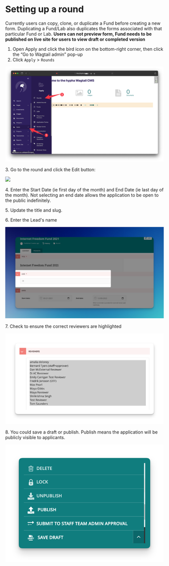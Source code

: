 # Setting up a round

Currently users can copy, clone, or duplicate a Fund before creating a new form. Duplicating a Fund/Lab also duplicates the forms associated with that particular Fund or Lab. **Users can not preview form, Fund needs to be published on live site for users to view draft or completed version**

1. Open Apply and click the bird icon on the bottom-right corner, then click the “Go to Wagtail admin” pop-up
2. Click `Apply` > `Rounds`

![](/assets/setup_round-select-round-from-nav.png)

3\. Go to the round and click the Edit button:

![](https://lh4.googleusercontent.com/HYeW73u0m3P7gM8WYe1mzM7jS44efEwUt8kwCjovSX5E7zQ9dFicYe6AAqfUMc9xmQXsUnS6ER5xLzNcChx9A1mAPA63miYGRxckF141wU\_n44X7JVG4sw58ubHapDFDZSuav7Bd)

4\. Enter the Start Date (ie first day of the month) and End Date (ie last day of the month). Not selecting an end date allows the application to be open to the public indefinitely.

5\. Update the title and slug.

6\. Enter the Lead's name

![](/assets/setup_round-enter-lead-name.jpeg)

7\. Check to ensure the correct reviewers are highlighted

![](/assets/setup_round-select-reviewers.png)

8\. You could save a draft or publish. Publish means the application will be publicly visible to applicants.

![](/assets/setup_round-publish-options.png)

